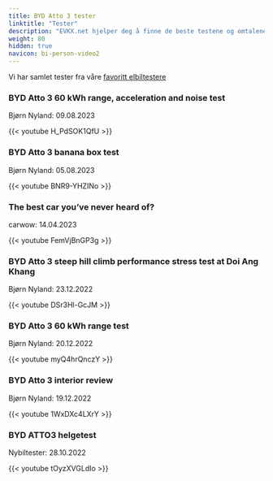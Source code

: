 ```yaml
---
title: BYD Atto 3 tester
linktitle: "Tester"
description: "EVKX.net hjelper deg å finne de beste testene og omtalene av denne modellen. "
weight: 80
hidden: true
navicon: bi-person-video2
---
```

Vi har samlet tester fra våre [favoritt elbiltestere](../../../../guides/evreviewers/)

<div class="container text-center shadow p-2 pe-4 mb-5 bg-body-tertiary rounded border">
<h3>BYD Atto 3 60 kWh range, acceleration and noise test</h3>
<p>Bjørn Nyland: 09.08.2023</p>

{{< youtube H_PdSOK1QfU >}}

</div>
<div class="container text-center shadow p-2 pe-4 mb-5 bg-body-tertiary rounded border">
<h3>BYD Atto 3 banana box test</h3>
<p>Bjørn Nyland: 05.08.2023</p>

{{< youtube BNR9-YHZINo >}}

</div>
<div class="container text-center shadow p-2 pe-4 mb-5 bg-body-tertiary rounded border">
<h3>The best car you’ve never heard of?</h3>
<p>carwow: 14.04.2023</p>

{{< youtube FemVjBnGP3g >}}

</div>
<div class="container text-center shadow p-2 pe-4 mb-5 bg-body-tertiary rounded border">
<h3>BYD Atto 3 steep hill climb performance stress test at Doi Ang Khang</h3>
<p>Bjørn Nyland: 23.12.2022</p>

{{< youtube DSr3Hl-GcJM >}}

</div>
<div class="container text-center shadow p-2 pe-4 mb-5 bg-body-tertiary rounded border">
<h3>BYD Atto 3 60 kWh range test</h3>
<p>Bjørn Nyland: 20.12.2022</p>

{{< youtube myQ4hrQnczY >}}

</div>
<div class="container text-center shadow p-2 pe-4 mb-5 bg-body-tertiary rounded border">
<h3>BYD Atto 3 interior review</h3>
<p>Bjørn Nyland: 19.12.2022</p>

{{< youtube 1WxDXc4LXrY >}}

</div>
<div class="container text-center shadow p-2 pe-4 mb-5 bg-body-tertiary rounded border">
<h3>BYD ATTO3 helgetest</h3>
<p>Nybiltester: 28.10.2022</p>

{{< youtube tOyzXVGLdIo >}}

</div>
